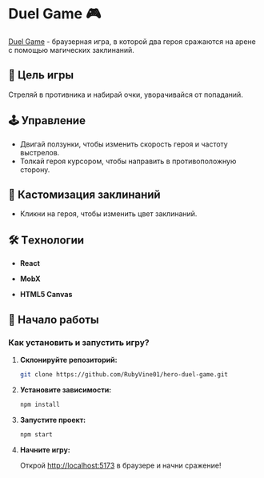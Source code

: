 
# Duel Game 🎮

[Duel Game](https://rubyvine01.github.io/hero-duel-game/) - браузерная игра, в которой два героя сражаются на арене с помощью магических заклинаний. 

## 🎯 Цель игры

Стреляй в противника и набирай очки, уворачивайся от попаданий.

## 🕹 Управление

- Двигай ползунки, чтобы изменить скорость героя и частоту выстрелов. 
- Толкай героя курсором, чтобы направить в противоположную сторону.

## 🎨 Кастомизация заклинаний

- Кликни на героя, чтобы изменить цвет заклинаний.

## 🛠 Tехнологии

- **React**

- **MobX** 

- **HTML5 Canvas** 

## 🚀 Начало работы

### Как установить и запустить игру?

1. **Склонируйте репозиторий:**

   ```bash
   git clone https://github.com/RubyVine01/hero-duel-game.git
   ```

2. **Установите зависимости:**

   ```bash
   npm install
   ```

3. **Запустите проект:**

   ```bash
   npm start
   ```

4. **Начните игру:**

   Открой [http://localhost:5173](http://localhost:5173) в браузере и начни сражение!
